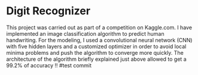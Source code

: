 # Digit Recognizer
This project was carried out as part of a competition on Kaggle.com. I have implemented an image classification algorithm to predict human handwriting. For the modeling, I used a convolutional neural network (CNN) with five hidden layers and a customized optimizer in order to avoid local minima problems and push the algorithm to converge more quickly. The architecture of the algorithm briefly explained just above allowed to get a 99.2% of accuracy !!
#test commit
